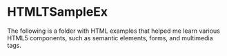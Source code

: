 # HTMLTSampleEx
The following is a folder with HTML examples that helped me learn various HTML5 components, such as semantic elements, forms, and multimedia tags.
